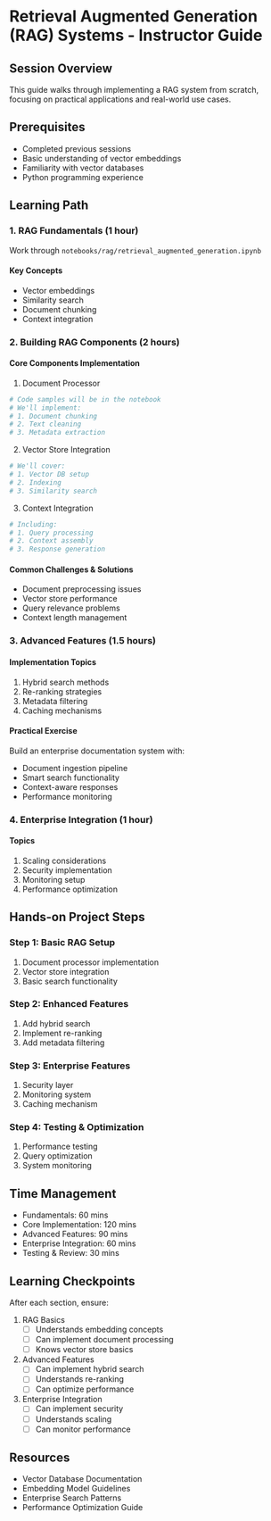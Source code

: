 # Retrieval Augmented Generation (RAG) Systems - Instructor Guide

## Session Overview
This guide walks through implementing a RAG system from scratch, focusing on practical applications and real-world use cases.

## Prerequisites
- Completed previous sessions
- Basic understanding of vector embeddings
- Familiarity with vector databases
- Python programming experience

## Learning Path

### 1. RAG Fundamentals (1 hour)
Work through `notebooks/rag/retrieval_augmented_generation.ipynb`

#### Key Concepts
- Vector embeddings
- Similarity search
- Document chunking
- Context integration

### 2. Building RAG Components (2 hours)

#### Core Components Implementation
1. Document Processor
```python
# Code samples will be in the notebook
# We'll implement:
# 1. Document chunking
# 2. Text cleaning
# 3. Metadata extraction
```

2. Vector Store Integration
```python
# We'll cover:
# 1. Vector DB setup
# 2. Indexing
# 3. Similarity search
```

3. Context Integration
```python
# Including:
# 1. Query processing
# 2. Context assembly
# 3. Response generation
```

#### Common Challenges & Solutions
- Document preprocessing issues
- Vector store performance
- Query relevance problems
- Context length management

### 3. Advanced Features (1.5 hours)

#### Implementation Topics
1. Hybrid search methods
2. Re-ranking strategies
3. Metadata filtering
4. Caching mechanisms

#### Practical Exercise
Build an enterprise documentation system with:
- Document ingestion pipeline
- Smart search functionality
- Context-aware responses
- Performance monitoring

### 4. Enterprise Integration (1 hour)

#### Topics
1. Scaling considerations
2. Security implementation
3. Monitoring setup
4. Performance optimization

## Hands-on Project Steps

### Step 1: Basic RAG Setup
1. Document processor implementation
2. Vector store integration
3. Basic search functionality

### Step 2: Enhanced Features
1. Add hybrid search
2. Implement re-ranking
3. Add metadata filtering

### Step 3: Enterprise Features
1. Security layer
2. Monitoring system
3. Caching mechanism

### Step 4: Testing & Optimization
1. Performance testing
2. Query optimization
3. System monitoring

## Time Management
- Fundamentals: 60 mins
- Core Implementation: 120 mins
- Advanced Features: 90 mins
- Enterprise Integration: 60 mins
- Testing & Review: 30 mins

## Learning Checkpoints
After each section, ensure:

1. RAG Basics
   - [ ] Understands embedding concepts
   - [ ] Can implement document processing
   - [ ] Knows vector store basics

2. Advanced Features
   - [ ] Can implement hybrid search
   - [ ] Understands re-ranking
   - [ ] Can optimize performance

3. Enterprise Integration
   - [ ] Can implement security
   - [ ] Understands scaling
   - [ ] Can monitor performance

## Resources
- Vector Database Documentation
- Embedding Model Guidelines
- Enterprise Search Patterns
- Performance Optimization Guide

